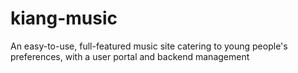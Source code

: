 # kiang-music
An easy-to-use, full-featured music site catering to young people's preferences, with a user portal and backend management
